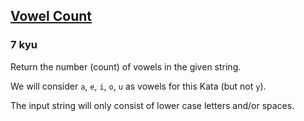<h2><a href=https://www.codewars.com/kata/54ff3102c1bad923760001f3/train/typescript target="_blank">Vowel Count</a></h2><h3>7 kyu</h3><p>Return the number (count) of vowels in the given string. </p><p>We will consider <code>a</code>, <code>e</code>, <code>i</code>, <code>o</code>, <code>u</code> as vowels for this Kata (but not <code>y</code>).</p><p>The input string will only consist of lower case letters and/or spaces.</p>